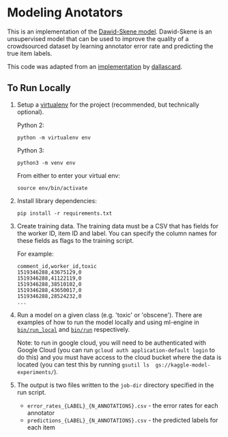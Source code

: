 # Modeling Anotators

This is an implementation of the [Dawid-Skene model](http://crowdsourcing-class.org/readings/downloads/ml/EM.pdf). Dawid-Skene is an unsupervised model that can be used to improve the quality of a crowdsourced dataset by learning annotator error rate and predicting the true item labels.

This code was adapted from an [implementation](https://github.com/dallascard/dawid_skene) by [dallascard](https://github.com/dallascard).

## To Run Locally

1.  Setup a [virtualenv](https://virtualenvwrapper.readthedocs.io/en/latest/) for
    the project (recommended, but technically optional).

    Python 2:

    ```
    python -m virtualenv env
    ```

    Python 3:

    ```
    python3 -m venv env
    ```

    From either to enter your virtual env:

    ```shell
    source env/bin/activate
    ```

2.  Install library dependencies:

    ```shell
    pip install -r requirements.txt
    ```

3.  Create training data. The training data must be a CSV that has fields for
    the worker ID, item ID and label. You can specify the column names for these
    fields as flags to the training script.

    For example:
    ```
    comment_id,worker_id,toxic
    1519346288,43675129,0
    1519346288,41122119,0
    1519346288,38510102,0
    1519346288,43650017,0
    1519346288,28524232,0
    ...
    ```

4.  Run a model on a given class (e.g. 'toxic' or 'obscene'). There are examples
    of how to run the model locally and using ml-engine in [`bin/run_local`](bin/run_local) and
    [`bin/run`](bin/run) respectively.

    Note: to run in google cloud, you will need to be authenticated with
    Google Cloud (you can run `gcloud auth application-default login` to do
    this) and you must have access to the cloud bucket where the data is located
    (you can test this by running `gsutil ls  gs://kaggle-model-experiments/`).

5. The output is two files written to the `job-dir` directory specified in the run
    script.
   * `error_rates_{LABEL}_{N_ANNOTATIONS}.csv` - the error rates for each annotator
   * `predictions_{LABEL}_{N_ANNOTATIONS}.csv` - the predicted labels for each item